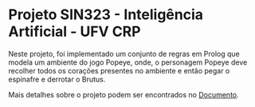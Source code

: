 # Projeto SIN323 - Inteligência Artificial - UFV CRP

Neste projeto, foi implementado um conjunto de regras em Prolog que modela um ambiente do jogo Popeye, onde, o personagem Popeye deve recolher todos os corações presentes no ambiente e então pegar o espinafre e derrotar o Brutus.

Mais detalhes sobre o projeto podem ser encontrados no [Documento](https://github.com/HenriqueAFPaiva/Projeto-SIN323/blob/main/Documento.pdf).

